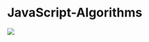 # JavaScript-Algorithms
<a href="https://opensource.org/licenses/MIT"><img src="https://img.shields.io/badge/License-MIT-blue.svg"></a>
